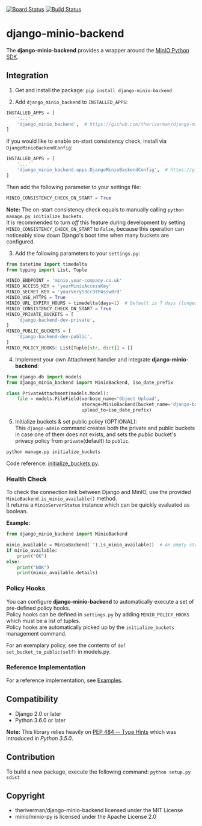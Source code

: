 [![Board Status](https://dev.azure.com/kristofdaja/ce976b79-9da3-4e26-a128-0e9471858160/0d69c064-41f3-4a98-9c49-1623149803d9/_apis/work/boardbadge/4fbdd57f-fc00-4dd6-8f2f-a1ced6cfbb10)](https://dev.azure.com/kristofdaja/ce976b79-9da3-4e26-a128-0e9471858160/_boards/board/t/0d69c064-41f3-4a98-9c49-1623149803d9/Microsoft.RequirementCategory)
[![Build Status](https://travis-ci.org/theriverman/django-minio-backend.svg?branch=master)](https://travis-ci.org/theriverman/django-minio-backend)

# django-minio-backend
The **django-minio-backend** provides a wrapper around the 
[MinIO Python SDK](https://docs.min.io/docs/python-client-quickstart-guide.html).

## Integration
1. Get and install the package:
    `pip install django-minio-backend`

2. Add `django_minio_backend` to `INSTALLED_APPS`:
```python
INSTALLED_APPS = [
    '...'
    'django_minio_backend',  # https://github.com/theriverman/django-minio-backend
]
```

If you would like to enable on-start consistency check, install via `DjangoMinioBackendConfig`:
```python
INSTALLED_APPS = [
    '...'
    'django_minio_backend.apps.DjangoMinioBackendConfig',  # https://github.com/theriverman/django-minio-backend
]
``` 
Then add the following parameter to your settings file:
```python
MINIO_CONSISTENCY_CHECK_ON_START = True
```

**Note:** The on-start consistency check equals to manually calling `python manage.py initialize_buckets`. <br>
It is recommended to turn *off* this feature during development by setting `MINIO_CONSISTENCY_CHECK_ON_START` to `False`, 
because this operation can noticeably slow down Django's boot time when many buckets are configured.

3. Add the following parameters to your `settings.py`:
```python
from datetime import timedelta
from typing import List, Tuple

MINIO_ENDPOINT = 'minio.your-company.co.uk'
MINIO_ACCESS_KEY = 'yourMinioAccessKey'
MINIO_SECRET_KEY = 'yourVeryS3cr3tP4ssw0rd'
MINIO_USE_HTTPS = True
MINIO_URL_EXPIRY_HOURS = timedelta(days=1)  # Default is 7 days (longest) if not defined
MINIO_CONSISTENCY_CHECK_ON_START = True
MINIO_PRIVATE_BUCKETS = [
    'django-backend-dev-private',
]
MINIO_PUBLIC_BUCKETS = [
    'django-backend-dev-public',
]
MINIO_POLICY_HOOKS: List[Tuple[str, dict]] = []
```

4. Implement your own Attachment handler and integrate **django-minio-backend**:
```python
from django.db import models
from django_minio_backend import MinioBackend, iso_date_prefix

class PrivateAttachment(models.Model):   
    file = models.FileField(verbose_name="Object Upload",
                            storage=MinioBackend(bucket_name='django-backend-dev-private'),
                            upload_to=iso_date_prefix)
```

5. Initialize buckets & set public policy (OPTIONAL):<br>
This `django-admin` command creates both the private and public buckets in case one of them does not exists,
and sets the *public* bucket's privacy policy from `private`(default) to `public`.<br>
```bash
python manage.py initialize_buckets
```

Code reference: [initialize_buckets.py](django_minio_backend/management/commands/initialize_buckets.py).

### Health Check
To check the connection link between Django and MinIO, use the provided `MinioBackend.is_minio_available()` method.<br>
It returns a `MinioServerStatus` instance which can be quickly evaluated as boolean.<br>

**Example:**
```python
from django_minio_backend import MinioBackend

minio_available = MinioBackend('').is_minio_available()  # An empty string is fine this time
if minio_available:
    print("OK")
else:
    print("NOK")
    print(minio_available.details)
```

### Policy Hooks
You can configure **django-minio-backend** to automatically execute a set of pre-defined policy hooks. <br>
Policy hooks can be defined in `settings.py` by adding `MINIO_POLICY_HOOKS` which must be a list of tuples. <br>
Policy hooks are automatically picked up by the `initialize_buckets` management command.

For an exemplary policy, see the contents of `def set_bucket_to_public(self)` in models.py.

### Reference Implementation
For a reference implementation, see [Examples](examples).

## Compatibility
  * Django 2.0 or later
  * Python 3.6.0 or later

**Note:** This library relies heavily on [PEP 484 -- Type Hints](https://www.python.org/dev/peps/pep-0484/) 
which was introduced in *Python 3.5.0*.

## Contribution
To build a new package, execute the following command:
`python setup.py sdist`

## Copyright
  * theriverman/django-minio-backend licensed under the MIT License
  * minio/minio-py is licensed under the Apache License 2.0

